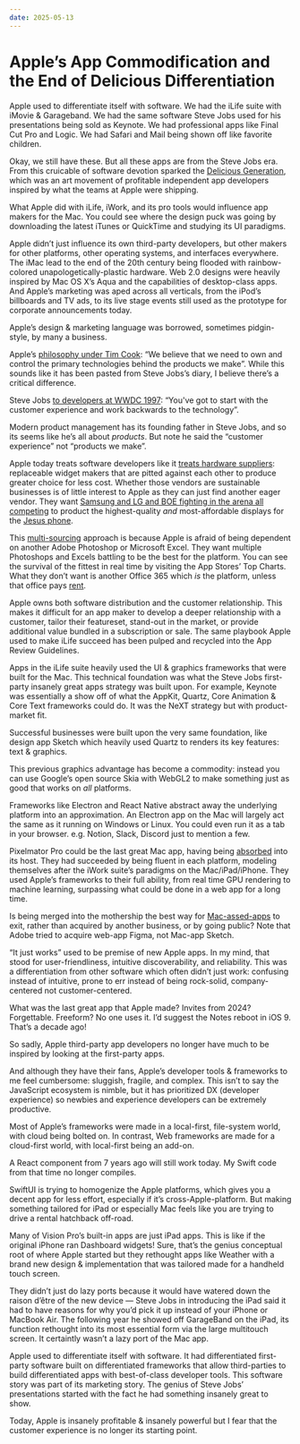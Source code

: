 ```yaml
---
date: 2025-05-13
---
```


# Apple’s App Commodification and the End of Delicious Differentiation

Apple used to differentiate itself with software. We had the iLife suite with iMovie & Garageband. We had the same software Steve Jobs used for his presentations being sold as Keynote. We had professional apps like Final Cut Pro and Logic. We had Safari and Mail being shown off like favorite children.

Okay, we still have these. But all these apps are from the Steve Jobs era. From this cruicable of software devotion sparked the [Delicious Generation](https://weblog.rogueamoeba.com/2006/11/06/the-delicious-generation/), which was an art movement of profitable independent app developers inspired by what the teams at Apple were shipping.

What Apple did with iLife, iWork, and its pro tools would influence app makers for the Mac. You could see where the design puck was going by downloading the latest iTunes or QuickTime and studying its UI paradigms.

Apple didn’t just influence its own third-party developers, but other makers for other platforms, other operating systems, and interfaces everywhere. The iMac lead to the end of the 20th century being flooded with rainbow-colored unapologetically-plastic hardware. Web 2.0 designs were heavily inspired by Mac OS X’s Aqua and the capabilities of desktop-class apps. And Apple’s marketing was aped across all verticals, from the iPod’s billboards and TV ads, to its live stage events still used as the prototype for corporate announcements today.

Apple’s design & marketing language was borrowed, sometimes pidgin-style, by many a business.

Apple’s [philosophy under Tim Cook](https://seekingalpha.com/article/115797-apple-inc-f1q09-qtr-end-12-27-08-earnings-call-transcript): “We believe that we need to own and control the primary technologies behind the products we make”. While this sounds like it has been pasted from Steve Jobs’s diary, I believe there’s a critical difference.

Steve Jobs [to developers at WWDC 1997](https://www.youtube.com/watch?v=FF-tKLISfPE): “You've got to start with the customer experience and work backwards to the technology”.

Modern product management has its founding father in Steve Jobs, and so its seems like he’s all about _products_. But note he said the “customer experience” not “products we make”.

Apple today treats software developers like it [treats hardware suppliers](https://www.threads.com/@benedictevans/post/DJVCqaZuN63): replaceable widget makers that are pitted against each other to produce greater choice for less cost. Whether those vendors are sustainable businesses is of little interest to Apple as they can just find another eager vendor. They want [Samsung and LG and BOE fighting in the arena all competing](https://www.channelnews.com.au/apple-is-playing-lg-samsung-off-against-each-other-the-chinese-are-in-the-middle/) to product the highest-quality _and_ most-affordable displays for the [Jesus phone](https://www.wsj.com/articles/SB118308453151652551).

This [multi-sourcing](https://en.wikipedia.org/wiki/Multisourcing) approach is because Apple is afraid of being dependent on another Adobe Photoshop or Microsoft Excel. They want multiple Photoshops and Excels battling to be the best for the platform. You can see the survival of the fittest in real time by visiting the App Stores’ Top Charts. What they don’t want is another Office 365 which _is_ the platform, unless that office pays [rent](https://en.wikipedia.org/wiki/Economic_rent).

Apple owns both software distribution and the customer relationship. This makes it difficult for an app maker to develop a deeper relationship with a customer, tailor their featureset, stand-out in the market, or provide additional value bundled in a subscription or sale. The same playbook Apple used to make iLife succeed has been pulped and recycled into the App Review Guidelines.

Apps in the iLife suite heavily used the UI & graphics frameworks that were built for the Mac. This technical foundation was what the Steve Jobs first-party insanely great apps strategy was built upon. For example, Keynote was essentially a show off of what the AppKit, Quartz, Core Animation & Core Text frameworks could do. It was the NeXT strategy but with product-market fit.

Successful businesses were built upon the very same foundation, like design app Sketch which heavily used Quartz to renders its key features: text & graphics.

This previous graphics advantage has become a commodity: instead you can use Google’s open source Skia with WebGL2 to make something just as good that works on _all_ platforms.

Frameworks like Electron and React Native abstract away the underlying platform into an approximation. An Electron app on the Mac will largely act the same as it running on Windows or Linux. You could even run it as a tab in your browser. e.g. Notion, Slack, Discord just to mention a few.

Pixelmator Pro could be the last great Mac app, having being [absorbed](https://www.pixelmator.com/blog/2024/11/01/a-new-home-for-pixelmator) into its host. They had succeeded by being fluent in each platform, modeling themselves after the iWork suite’s paradigms on the Mac/iPad/iPhone. They used Apple’s frameworks to their full ability, from real time GPU rendering to machine learning, surpassing what could be done in a web app for a long time.

Is being merged into the mothership the best way for [Mac-assed-apps](https://inessential.com/2020/03/19/proxyman.html) to exit, rather than acquired by another business, or by going public? Note that Adobe tried to acquire web-app Figma, not Mac-app Sketch.

“It just works” used to be premise of new Apple apps. In my mind, that stood for user-friendliness, intuitive discoverability, and reliability. This was a differentiation from other software which often didn’t just work: confusing instead of intuitive, prone to err instead of being rock-solid, company-centered not customer-centered.

What was the last great app that Apple made? Invites from 2024? Forgettable. Freeform? No one uses it. I’d suggest the Notes reboot in iOS 9. That’s a decade ago!

So sadly, Apple third-party app developers no longer have much to be inspired by looking at the first-party apps.

And although they have their fans, Apple’s developer tools & frameworks to me feel cumbersome: sluggish, fragile, and complex. This isn’t to say the JavaScript ecosystem is nimble, but it has prioritized DX (developer experience) so newbies and experience developers can be extremely productive.

Most of Apple’s frameworks were made in a local-first, file-system world, with cloud being bolted on. In contrast, Web frameworks are made for a cloud-first world, with local-first being an add-on.

A React component from 7 years ago will still work today. My Swift code from that time no longer compiles.

SwiftUI is trying to homogenize the Apple platforms, which gives you a decent app for less effort, especially if it’s cross-Apple-platform. But making something tailored for iPad or especially Mac feels like you are trying to drive a rental hatchback off-road.

Many of Vision Pro’s built-in apps are just iPad apps. This is like if the original iPhone ran Dashboard widgets! Sure, that’s the genius conceptual root of where Apple started but they rethought apps like Weather with a brand new design & implementation that was tailored made for a handheld touch screen.

They didn’t just do lazy ports because it would have watered down the raison d’être of the new device — Steve Jobs in introducing the iPad said it had to have reasons for why you’d pick it up instead of your iPhone or MacBook Air. The following year he showed off GarageBand on the iPad, its function rethought into its most essential form via the large multitouch screen. It certaintly wasn’t a lazy port of the Mac app.

Apple used to differentiate itself with software. It had differentiated first-party software built on differentiated frameworks that allow third-parties to build differentiated apps with best-of-class developer tools. This software story was part of its marketing story. The genius of Steve Jobs’ presentations started with the fact he had something insanely great to show.

Today, Apple is insanely profitable & insanely powerful but I fear that the customer experience is no longer its starting point.
